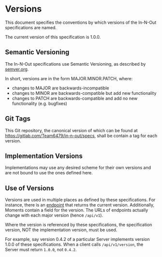# Versions
This document specifies the conventions by which versions of the In-N-Out specifications are named.

The current version of this specification is 1.0.0.

## Semantic Versioning
The In-N-Out specifications use Semantic Versioning, as described by [semver.org](https://semver.org).

In short, versions are in the form MAJOR.MINOR.PATCH, where:
* changes to MAJOR are backwards-incompatible
* changes to MINOR are backwards-compatible but add new functionality
* changes to PATCH are backwards-compatible and add no new functionality (e.g. bugfixes)

## Git Tags
This Git repository, the canonical version of which can be found at https://gitlab.com/Team6479/in-n-out/specs, shall be contain a tag for each version.

## Implementation Versions
Implementations may use any desired scheme for their own versions and are not bound to use the ones defined here.

## Use of Versions
Versions are used in multiple places as defined by these specifications.
For instance, there is an [endpoint](endpoints.md) that returns the current version.
Additionally, Moments contain a field for the version.
The URLs of endpoints actually change with each major version (hence `/api/v1`).

Where the version is referenced by these specifications, the specification version, NOT the implementation version, must be used.

For example, say version 0.4.2 of a particular Server implements version 1.0.0 of these specifications.
When a client calls `/api/v1/version`, the Server must return `1.0.0`, not `0.4.2`.